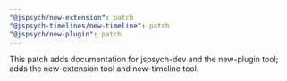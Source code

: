 ```yaml
---
"@jspsych/new-extension": patch
"@jspsych-timelines/new-timeline": patch
"@jspsych/new-plugin": patch
---
```


This patch adds documentation for jspsych-dev and the new-plugin tool; adds the new-extension tool and new-timeline tool.
